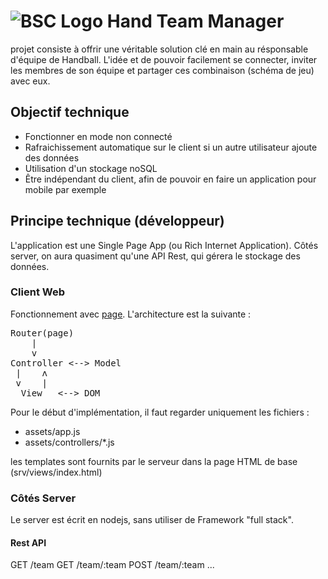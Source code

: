 # ![BSC Logo](http://localhost:3000/public/img/header-s6680651eed.png) Hand Team Manager 
 projet consiste à offrir une véritable solution clé en main au résponsable d'équipe de Handball.
L'idée et de pouvoir facilement se connecter, inviter les membres de son équipe et partager ces combinaison (schéma de jeu) avec eux.

## Objectif technique

- Fonctionner en mode non connecté
- Rafraichissement automatique sur le client si un autre utilisateur ajoute des données
- Utilisation d'un stockage noSQL
- Être indépendant du client, afin de pouvoir en faire un application pour mobile par exemple

## Principe technique (développeur)

L'application est une Single Page App (ou Rich Internet Application).
Côtés server, on aura quasiment qu'une API Rest, qui gérera le stockage des données.

### Client Web
Fonctionnement avec [page](https://github.com/visionmedia/page.js).
L'architecture est la suivante :

<pre>
Router(page) 
    |
    v
Controller <--> Model
 |    ʌ
 v    |
  View   <--> DOM
</pre>

Pour le début d'implémentation, il faut regarder uniquement les fichiers :
- assets/app.js
- assets/controllers/*.js

les templates sont fournits par le serveur dans la page HTML de base (srv/views/index.html)

### Côtés Server

Le server est écrit en nodejs, sans utiliser de Framework "full stack".

#### Rest API

GET /team
GET /team/:team
POST /team/:team
...